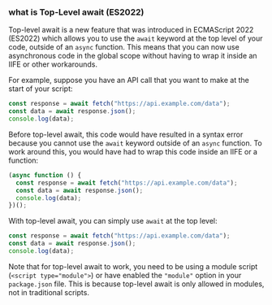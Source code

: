 ### what is Top-Level await (ES2022)

Top-level await is a new feature that was introduced in ECMAScript 2022 (ES2022) which allows you to use the `await` keyword at the top level of your code, outside of an `async` function. This means that you can now use asynchronous code in the global scope without having to wrap it inside an IIFE or other workarounds.

For example, suppose you have an API call that you want to make at the start of your script:

```javascript
const response = await fetch("https://api.example.com/data");
const data = await response.json();
console.log(data);
```

Before top-level await, this code would have resulted in a syntax error because you cannot use the `await` keyword outside of an `async` function. To work around this, you would have had to wrap this code inside an IIFE or a function:

```javascript
(async function () {
  const response = await fetch("https://api.example.com/data");
  const data = await response.json();
  console.log(data);
})();
```

With top-level await, you can simply use `await` at the top level:

```javascript
const response = await fetch("https://api.example.com/data");
const data = await response.json();
console.log(data);
```

Note that for top-level await to work, you need to be using a module script (`<script type="module">`) or have enabled the `"module"` option in your `package.json` file. This is because top-level await is only allowed in modules, not in traditional scripts.
